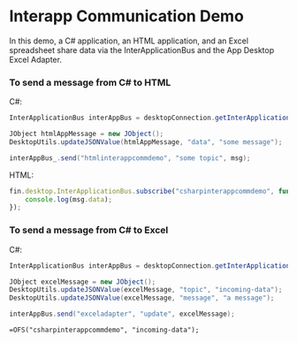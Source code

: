 
# Interapp Communication Demo

In this demo, a C# application, an HTML application, and an Excel spreadsheet share data via the InterApplicationBus and
the App Desktop Excel Adapter. 

### To send a message from C# to HTML

C#:
```java
InterApplicationBus interAppBus = desktopConnection.getInterApplicationBus();

JObject htmlAppMessage = new JObject();
DesktopUtils.updateJSONValue(htmlAppMessage, "data", "some message");

interAppBus_.send("htmlinterappcommdemo", "some topic", msg);
```

HTML:

```javascript
fin.desktop.InterApplicationBus.subscribe("csharpinterappcommdemo", function (msg) {
	console.log(msg.data);
});
```

### To send a message from C# to Excel

C#:
```java
InterApplicationBus interAppBus = desktopConnection.getInterApplicationBus();

JObject excelMessage = new JObject();
DesktopUtils.updateJSONValue(excelMessage, "topic", "incoming-data");
DesktopUtils.updateJSONValue(excelMessage, "message", "a message");

interAppBus.send("exceladapter", "update", excelMessage);
```

```
=OFS("csharpinterappcommdemo", "incoming-data");
```

